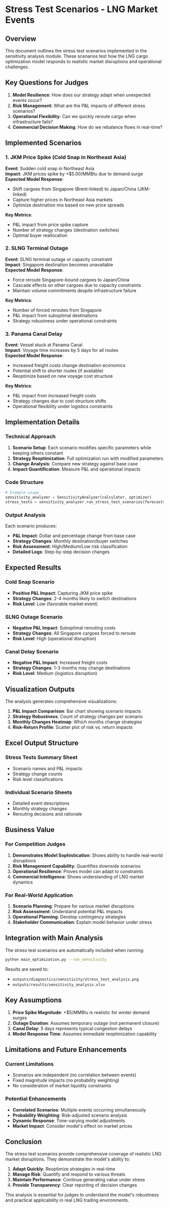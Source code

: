 # Stress Test Scenarios - LNG Market Events

## Overview

This document outlines the stress test scenarios implemented in the sensitivity analysis module. These scenarios test how the LNG cargo optimization model responds to realistic market disruptions and operational challenges.

## Key Questions for Judges

1. **Model Resilience**: How does our strategy adapt when unexpected events occur?
2. **Risk Management**: What are the P&L impacts of different stress scenarios?
3. **Operational Flexibility**: Can we quickly reroute cargo when infrastructure fails?
4. **Commercial Decision Making**: How do we rebalance flows in real-time?

## Implemented Scenarios

### 1. JKM Price Spike (Cold Snap in Northeast Asia)

**Event**: Sudden cold snap in Northeast Asia  
**Impact**: JKM prices spike by +$5.00/MMBtu due to demand surge  
**Expected Model Response**: 
- Shift cargoes from Singapore (Brent-linked) to Japan/China (JKM-linked)
- Capture higher prices in Northeast Asia markets
- Optimize destination mix based on new price spreads

**Key Metrics**:
- P&L impact from price spike capture
- Number of strategy changes (destination switches)
- Optimal buyer reallocation

### 2. SLNG Terminal Outage

**Event**: SLNG terminal outage or capacity constraint  
**Impact**: Singapore destination becomes unavailable  
**Expected Model Response**:
- Force reroute Singapore-bound cargoes to Japan/China
- Cascade effects on other cargoes due to capacity constraints
- Maintain volume commitments despite infrastructure failure

**Key Metrics**:
- Number of forced reroutes from Singapore
- P&L impact from suboptimal destinations
- Strategy robustness under operational constraints

### 3. Panama Canal Delay

**Event**: Vessel stuck at Panama Canal  
**Impact**: Voyage time increases by 5 days for all routes  
**Expected Model Response**:
- Increased freight costs change destination economics
- Potential shift to shorter routes (if available)
- Reoptimize based on new voyage cost structure

**Key Metrics**:
- P&L impact from increased freight costs
- Strategy changes due to cost structure shifts
- Operational flexibility under logistics constraints

## Implementation Details

### Technical Approach

1. **Scenario Setup**: Each scenario modifies specific parameters while keeping others constant
2. **Strategy Reoptimization**: Full optimization run with modified parameters
3. **Change Analysis**: Compare new strategy against base case
4. **Impact Quantification**: Measure P&L and operational impacts

### Code Structure

```python
# Example usage
sensitivity_analyzer = SensitivityAnalyzer(calculator, optimizer)
stress_tests = sensitivity_analyzer.run_stress_test_scenarios(forecasts)
```

### Output Analysis

Each scenario produces:
- **P&L Impact**: Dollar and percentage change from base case
- **Strategy Changes**: Monthly destination/buyer switches
- **Risk Assessment**: High/Medium/Low risk classification
- **Detailed Logs**: Step-by-step decision changes

## Expected Results

### Cold Snap Scenario
- **Positive P&L Impact**: Capturing JKM price spike
- **Strategy Changes**: 2-4 months likely to switch destinations
- **Risk Level**: Low (favorable market event)

### SLNG Outage Scenario
- **Negative P&L Impact**: Suboptimal rerouting costs
- **Strategy Changes**: All Singapore cargoes forced to reroute
- **Risk Level**: High (operational disruption)

### Canal Delay Scenario
- **Negative P&L Impact**: Increased freight costs
- **Strategy Changes**: 1-3 months may change destinations
- **Risk Level**: Medium (logistics disruption)

## Visualization Outputs

The analysis generates comprehensive visualizations:

1. **P&L Impact Comparison**: Bar chart showing scenario impacts
2. **Strategy Robustness**: Count of strategy changes per scenario
3. **Monthly Changes Heatmap**: Which months change strategies
4. **Risk-Return Profile**: Scatter plot of risk vs. return impacts

## Excel Output Structure

### Stress Tests Summary Sheet
- Scenario names and P&L impacts
- Strategy change counts
- Risk level classifications

### Individual Scenario Sheets
- Detailed event descriptions
- Monthly strategy changes
- Rerouting decisions and rationale

## Business Value

### For Competition Judges

1. **Demonstrates Model Sophistication**: Shows ability to handle real-world disruptions
2. **Risk Management Capability**: Quantifies downside scenarios
3. **Operational Resilience**: Proves model can adapt to constraints
4. **Commercial Intelligence**: Shows understanding of LNG market dynamics

### For Real-World Application

1. **Scenario Planning**: Prepare for various market disruptions
2. **Risk Assessment**: Understand potential P&L impacts
3. **Operational Planning**: Develop contingency strategies
4. **Stakeholder Communication**: Explain model behavior under stress

## Integration with Main Analysis

The stress test scenarios are automatically included when running:

```bash
python main_optimization.py --run_sensitivity
```

Results are saved to:
- `outputs/diagnostics/sensitivity/stress_test_analysis.png`
- `outputs/results/sensitivity_analysis.xlsx`

## Key Assumptions

1. **Price Spike Magnitude**: +$5/MMBtu is realistic for winter demand surges
2. **Outage Duration**: Assumes temporary outage (not permanent closure)
3. **Canal Delay**: 5 days represents typical congestion delays
4. **Model Response Time**: Assumes immediate reoptimization capability

## Limitations and Future Enhancements

### Current Limitations
- Scenarios are independent (no correlation between events)
- Fixed magnitude impacts (no probability weighting)
- No consideration of market liquidity constraints

### Potential Enhancements
- **Correlated Scenarios**: Multiple events occurring simultaneously
- **Probability Weighting**: Risk-adjusted scenario analysis
- **Dynamic Response**: Time-varying model adjustments
- **Market Impact**: Consider model's effect on market prices

## Conclusion

The stress test scenarios provide comprehensive coverage of realistic LNG market disruptions. They demonstrate the model's ability to:

1. **Adapt Quickly**: Reoptimize strategies in real-time
2. **Manage Risk**: Quantify and respond to various threats
3. **Maintain Performance**: Continue generating value under stress
4. **Provide Transparency**: Clear reporting of decision changes

This analysis is essential for judges to understand the model's robustness and practical applicability in real LNG trading environments.
